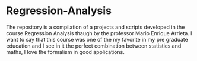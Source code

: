 # Regression-Analysis
The repository is a compilation of a projects and scripts developed in the course Regression Analysis thaugh by the professor Mario Enrique Arrieta. I want to say that this course was one of the my favorite in my pre graduate education and I see in it the perfect combination between statistics and maths, I love the formalism in good applications.
